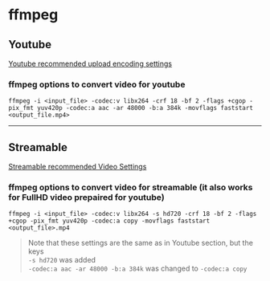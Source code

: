 # ffmpeg

## Youtube
[Youtube recommended upload encoding settings](https://support.google.com/youtube/answer/1722171?hl=en)

### ffmpeg options to convert video for youtube

`ffmpeg -i <input_file> -codec:v libx264 -crf 18 -bf 2 -flags +cgop -pix_fmt yuv420p -codec:a aac -ar 48000 -b:a 384k -movflags faststart <output_file.mp4>`

----

## Streamable
[Streamable recommended Video Settings](https://support.streamable.com/recommended-video-settings)

### ffmpeg options to convert video for streamable (it also works for FullHD video prepaired for youtube)

`ffmpeg -i <input_file> -codec:v libx264 -s hd720 -crf 18 -bf 2 -flags +cgop -pix_fmt yuv420p -codec:a copy -movflags faststart <output_file>.mp4`

> Note that these settings are the same as in Youtube section, but the keys \
> `-s hd720` was added \
> `-codec:a aac -ar 48000 -b:a 384k` was changed to `-codec:a copy`
